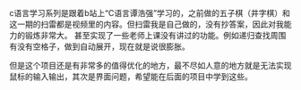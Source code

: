 c语言学习系列是跟着b站上“C语言谭浩强”学习的，之前做的五子棋（井字棋）和这一期的扫雷都是视频里的内容。但扫雷我是自己做的，没有抄答案，因此对我能力的锻炼非常大。
甚至实现了一些老师上课没有讲过的功能。例如递归查找周围有没有空格子，做到自动展开，现在就是说很膨胀。

但是这个项目还是有非常多的值得优化的地方，最不尽如人意的地方就是无法实现鼠标的输入输出，其次是界面问题，希望能在后面的项目中学到这些。
